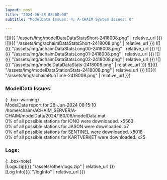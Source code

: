 ```yaml
---
layout: post
title: "2024-06-28 08:00:00"
subtitle: "ModelData Issues: 4; A-CHAIM System Issues: 0"

---
```


![]({{ "/assets/img/modelDataDataStatsShort-2418008.png" | relative_url }})
![]({{ "/assets/img/achaimDataStatsShort-2418008.png" | relative_url }})
![]({{ "/assets/img/achaimDataStatsLong00-2418008.png" | relative_url }})
![]({{ "/assets/img/achaimDataStatsLong01-2418008.png" | relative_url }})
![]({{ "/assets/img/achaimDataStatsLong02-2418008.png" | relative_url }})
![]({{ "/assets/img/modelDataDataStats-2418008.png" | relative_url }})
![]({{ "/assets/img/modelDataStationStats-2418008.png" | relative_url }})
![]({{ "/assets/img/achaimRunTime-2418008.png" | relative_url }})


### ModelData Issues:  
  
{: .box-warning}  
 ModelData report for 28-Jun-2024 08:15:10   
 /home/chaim/ACHAIM_SERVER/A-CHAIM/modelData/2024/180/08/modelData.mat   
 0% of all possible stations for IONO were downloaded. x5563   
 0% of all possible stations for JASON were downloaded. x7   
 0% of all possible stations for SENTINEL were downloaded. x5018   
 0% of all possible stations for KARTVERKET were downloaded. x25   
  


### Logs:  
  
{: .box-note}  
[Logs.zip]({{ "/assets/other/logs.zip" | relative_url }})  
[Log Info]({{ "/logInfo" | relative_url }})  
